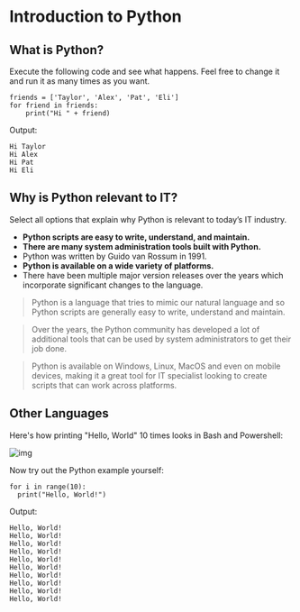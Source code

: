 # Introduction to Python

## What is Python?

Execute the following code and see what happens. Feel free to change it and run it as many times as you want.

```
friends = ['Taylor', 'Alex', 'Pat', 'Eli']
for friend in friends:
    print("Hi " + friend)
```

Output:

```
Hi Taylor
Hi Alex
Hi Pat
Hi Eli
```

## Why is Python relevant to IT?

Select all options that explain why Python is relevant to today’s IT industry.

* **Python scripts are easy to write, understand, and maintain.**
* **There are many system administration tools built with Python.**
* Python was written by Guido van Rossum in 1991.
* **Python is available on a wide variety of platforms.**
* There have been multiple major version releases over the years which incorporate significant changes to the language.

> Python is a language that tries to mimic our natural language and so Python scripts are generally easy to write, understand and maintain.

> Over the years, the Python community has developed a lot of additional tools that can be used by system administrators to get their job done.

> Python is available on Windows, Linux, MacOS and even on mobile devices, making it a great tool for IT specialist looking to create scripts that can work across platforms.

## Other Languages

Here's how printing "Hello, World" 10 times looks in Bash and Powershell:

![img](https://d3c33hcgiwev3.cloudfront.net/imageAssetProxy.v1/fCbIAZMUTUGmyAGTFB1Bzw_c822e0edc68a2c61d9ad7213f8775ac3_Screen-Shot-2019-10-15-at-2.49.18-PM.png?expiry=1595548800000&hmac=zcpx09_LXdF7xo2HO-XeOGtTs4IAzLhY-HH__AwIZp0)

Now try out the Python example yourself:

```
for i in range(10):
  print("Hello, World!")
```

Output:

```
Hello, World!
Hello, World!
Hello, World!
Hello, World!
Hello, World!
Hello, World!
Hello, World!
Hello, World!
Hello, World!
Hello, World!
```